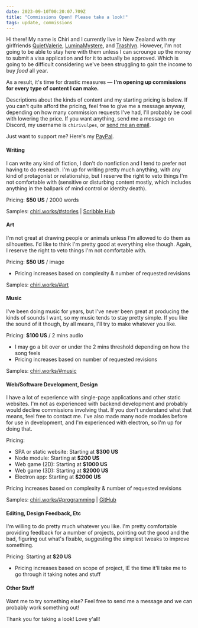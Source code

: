 ```yaml
---
date: 2023-09-10T00:20:07.709Z
title: "Commissions Open! Please take a look!"
tags: update, commissions
---
```


Hi there! My name is Chiri and I currently live in New Zealand with my girlfriends [QuietValerie](https://www.scribblehub.com/profile/12662/quietvalerie/), [LuminaMystere](https://www.scribblehub.com/profile/6036/luminamystere/), and [Trashlyn](https://www.scribblehub.com/profile/12909/trashlyn/). However, I'm not going to be able to stay here with them unless I can scrounge up the money to submit a visa application and for it to actually be approved. Which is going to be difficult considering we've been struggling to gain the income to buy *food* all year.

As a result, it's time for drastic measures — **I'm opening up commissions for every type of content I can make.**

Descriptions about the kinds of content and my starting pricing is below. If you can't quite afford the pricing, feel free to give me a message anyway, depending on how many commission requests I've had, I'll probably be cool with lowering the price. If you want anything, send me a message on Discord, my username is `chirivulpes`, or [send me an email](mailto:chirivulpes@gmail.com).

Just want to support me? Here's my [PayPal](https://paypal.me/chirivulpes).

#### Writing
I can write any kind of fiction, I don't do nonfiction and I tend to prefer not having to do research. I'm up for writing pretty much anything, with any kind of protagonist or relationship, but I reserve the right to veto things I'm not comfortable with (sensitive or disturbing content mostly, which includes anything in the ballpark of mind control or identity death).

Pricing: **$50 US** / 2000 words

Samples: [chiri.works/#stories](https://chiri.works/#stories) | [Scribble Hub](https://www.scribblehub.com/profile/12063/chirivulpes/?sp=1)

#### Art
I'm not great at drawing people or animals unless I'm allowed to do them as silhouettes. I'd like to think I'm pretty good at everything else though. Again, I reserve the right to veto things I'm not comfortable with.

Pricing: **$50 US** / image
- Pricing increases based on complexity & number of requested revisions

Samples: [chiri.works/#art](https://chiri.works/#art)

#### Music
I've been doing music for years, but I've never been great at producing the kinds of sounds I want, so my music tends to stay pretty simple. If you like the sound of it though, by all means, I'll try to make whatever you like.

Pricing: **$100 US** / 2 mins audio
- I may go a bit over or under the 2 mins threshold depending on how the song feels
- Pricing increases based on number of requested revisions

Samples: [chiri.works/#music](https://chiri.works/#music)

#### Web/Software Development, Design
I have a lot of experience with single-page applications and other static websites. I'm not as experienced with backend development and probably would decline commissions involving that. If you don't understand what that means, feel free to contact me. I've also made many node modules before for use in development, and I'm experienced with electron, so I'm up for doing that.

Pricing:
- SPA or static website: Starting at **$300 US**
- Node module: Starting at **$200 US**
- Web game (2D): Starting at **$1000 US**
- Web game (3D): Starting at **$2000 US**
- Electron app: Starting at **$2000 US**

Pricing increases based on complexity & number of requested revisions

Samples: [chiri.works/#programming](https://chiri.works/#programming) | [GitHub](https://github.com/ChiriVulpes)

#### Editing, Design Feedback, Etc
I'm willing to do pretty much whatever you like. I'm pretty comfortable providing feedback for a number of projects, pointing out the good and the bad, figuring out what's fixable, suggesting the simplest tweaks to improve something.

Pricing: Starting at **$20 US**
- Pricing increases based on scope of project, IE the time it'll take me to go through it taking notes and stuff

#### Other Stuff
Want me to try something else? Feel free to send me a message and we can probably work something out!

Thank you for taking a look! Love y'all!
